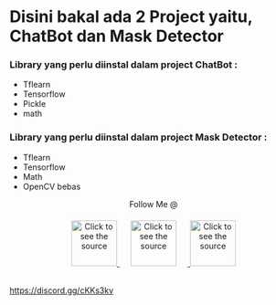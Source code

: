# Disini bakal ada 2 Project yaitu, ChatBot dan Mask Detector

### Library yang perlu diinstal dalam project ChatBot :
* Tflearn
* Tensorflow
* Pickle
* math

### Library yang perlu diinstal dalam project Mask Detector :
* Tflearn
* Tensorflow
* Math
* OpenCV bebas


<p align = "center" >
  Follow Me @ <br>
  <a href="https://www.instagram.com/mr_l_5512/">
		<img src="http://assets.stickpng.com/images/580b57fcd9996e24bc43c521.png" width="80" height="80" alt="Click to see the source">
	</a>
  
  <a href="https://www.facebook.com/mardonius.riel3/">
		<img src="https://freevectoricon.com/wp-content/uploads/2020/08/facebook-icons-free-transparent-png-logos-2-1024x1024.png" width="80" height="80" alt="Click to see the source" style="padding: 20px">
	</a>
  
  <a href="https://discord.gg/cKKs3kv">
		<img src="https://www.freepnglogos.com/uploads/discord-logo-png/concours-discord-cartes-voeux-fortnite-france-6.png" width="80" height="80" padding = "0" alt="Click to see the source">
	</a>
  
</p>


https://discord.gg/cKKs3kv




